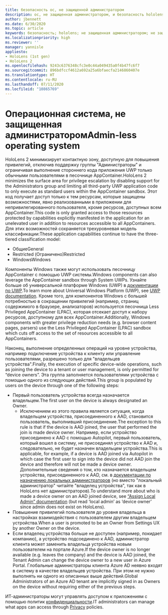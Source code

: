 ```yaml
---
title: безопасность ос, не защищенной администратором
description: ос, не защищенная администратором, и безопасность hololens
author: jbennett
ms.date: 6/30/2020
ms.topic: article
keywords: безопасность; hololens; не защищенная администратором; не защищенная администратором; операционная система; операционная система, не защищенная администратором; ос, защищенная администратором; ос, не защищенная администратором; hololens 2; безопасность hololens2; security, hololens, adminless, admin-less, operating system, admin-less operating system, admin os, admin-less os, hololens 2, hololens2 security,
ms.localizationpriority: high
ms.reviewer: ''
manager: yannisle
appliesto:
- HoloLens (1st gen)
- HoloLens 2
ms.openlocfilehash: 9243c6376348cfc3e0c44a049435a0f4b47fc6f7
ms.sourcegitcommit: 896bdfccf4612a692a25a6bfaecfa2146860407e
ms.translationtype: HT
ms.contentlocale: ru-RU
ms.lasthandoff: 07/11/2020
ms.locfileid: "10865769"
---
```

# <span data-ttu-id="1bc7b-104">Операционная система, не защищенная администратором</span><span class="sxs-lookup"><span data-stu-id="1bc7b-104">Admin-less operating system</span></span>

<span data-ttu-id="1bc7b-105">HoloLens 2 минимизирует контактную зону, доступную для повышения привилегий, отключив поддержку группы "Администраторы" и ограничивая выполнение стороннего кода приложения UWP только обычными пользователями в песочнице AppContainer.</span><span class="sxs-lookup"><span data-stu-id="1bc7b-105">HoloLens 2 minimizes the surface area for privilege escalation by disabling support for the Administrators group and limiting all third-party UWP application code to only execute as standard users within the AppContainer sandbox.</span></span> <span data-ttu-id="1bc7b-106">Этот код получает доступ только к тем ресурсам, которые защищены возможностями, явно реализованными в приложении для непривилегированного пользователя, кроме ресурсов, доступных всем AppContainer.</span><span class="sxs-lookup"><span data-stu-id="1bc7b-106">This code is only granted access to those resources protected by capabilities explicitly manifested in the application for an unelevated user in addition to resources accessible to all AppContainers.</span></span>
<span data-ttu-id="1bc7b-107">Для этих возможностей сохраняется трехуровневая модель классификации:</span><span class="sxs-lookup"><span data-stu-id="1bc7b-107">These application capabilities continue to have the three-tiered classification model:</span></span>
  * <span data-ttu-id="1bc7b-108">Общие</span><span class="sxs-lookup"><span data-stu-id="1bc7b-108">General</span></span>
  * <span data-ttu-id="1bc7b-109">Restricted (Ограничено)</span><span class="sxs-lookup"><span data-stu-id="1bc7b-109">Restricted</span></span>
  * <span data-ttu-id="1bc7b-110">Windows</span><span class="sxs-lookup"><span data-stu-id="1bc7b-110">Windows</span></span>

<span data-ttu-id="1bc7b-111">Компоненты Windows также могут использовать песочницу AppContainer с помощью UWP системы.</span><span class="sxs-lookup"><span data-stu-id="1bc7b-111">Windows components can also leverage the AppContainer sandbox through System UWPs.</span></span> <span data-ttu-id="1bc7b-112">Узнайте больше об универсальной платформе Windows (UWP) в [документации по UWP](https://docs.microsoft.com/windows/uwp/).</span><span class="sxs-lookup"><span data-stu-id="1bc7b-112">To learn more about Universal Windows Platform (UWP), see [UWP documentation](https://docs.microsoft.com/windows/uwp/).</span></span> <span data-ttu-id="1bc7b-113">Кроме того, для компонентов Windows с большей потребностью в сокращении привилегий (например, страниц содержимого в браузере, анализаторов) используется песочница Less Privileged AppContainer (LPAC), которая отсекает доступ к набору ресурсов, доступному для всех AppContainer.</span><span class="sxs-lookup"><span data-stu-id="1bc7b-113">Additionally, Windows components with greater privilege reduction needs (e.g. browser content pages, parsers) use the Less Privileged AppContainer (LPAC) sandbox which cuts off access to the set of resources accessible to all AppContainers.</span></span>

<span data-ttu-id="1bc7b-114">Наконец, выполнение определенных операций на уровне устройства, например подключение устройства к клиенту или управление пользователями, разрешено только для "владельцев устройства".</span><span class="sxs-lookup"><span data-stu-id="1bc7b-114">Finally, the execution of specific device-wide operations, such as joining the device to a tenant or user management, is only permitted for “device owners”.</span></span> <span data-ttu-id="1bc7b-115">Эта группа заполняется пользователями устройства с помощью одного из следующих действий.</span><span class="sxs-lookup"><span data-stu-id="1bc7b-115">This group is populated by users on the device through one of the following steps:</span></span>
  * <span data-ttu-id="1bc7b-116">Первый пользователь устройства всегда назначается владельцем.</span><span class="sxs-lookup"><span data-stu-id="1bc7b-116">The first user on the device is always designated an Owner.</span></span> 
    * <span data-ttu-id="1bc7b-117">Исключением из этого правила является ситуация, когда владельцем устройства, присоединенного к AAD, становится пользователь, выполнивший присоединение.</span><span class="sxs-lookup"><span data-stu-id="1bc7b-117">The exception to this rule is that if the device is AAD joined, the user that performed the join is made device owner.</span></span> <span data-ttu-id="1bc7b-118">Например, если устройство присоединено к AAD с помощью Autopilot, первый пользователь, который вошел в систему, не присоединял устройство к AAD и, следовательно, не будет назначен владельцем устройства.</span><span class="sxs-lookup"><span data-stu-id="1bc7b-118">This is applicable, for example, if a device is AAD joined via Autopilot in which case the first user to sign into the device did not AAD join the device and therefore will not be made a device owner.</span></span> <span data-ttu-id="1bc7b-119">Дополнительные сведения о том, кто назначается владельцем устройства, присоединенного к AAD, см. в [документации по назначению локальных администраторов](https://docs.microsoft.com/azure/active-directory/devices/assign-local-admin) (но вместо "локальный администратор" читайте "владелец устройства", так как в HoloLens нет администраторов).</span><span class="sxs-lookup"><span data-stu-id="1bc7b-119">To understand more about who is made a device owner on an AAD joined device, see [“Assign Local Admin” documentation](https://docs.microsoft.com/azure/active-directory/devices/assign-local-admin) (but read ‘local admin’ as ‘device owner’ since admin does not exist on HoloLens).</span></span>
  * <span data-ttu-id="1bc7b-120">Повышение привилегий пользователя до уровня владельца в настройках взаимодействия с пользователем другим владельцем устройства.</span><span class="sxs-lookup"><span data-stu-id="1bc7b-120">When a user is promoted to be an Owner from Settings UX by another Owner on the device.</span></span>
  * <span data-ttu-id="1bc7b-121">Если владелец устройства больше не доступен (например, покидает компанию), а устройство подсоединено к AAD, администратор клиента может заменить владельца устройства новым пользователем на портале Azure.</span><span class="sxs-lookup"><span data-stu-id="1bc7b-121">If the device owner is no longer available (e.g. leaves the company) and the device is AAD joined, the Tenant Admin can change the device owner to a new user in Azure Portal.</span></span>
<span data-ttu-id="1bc7b-122">Глобальные администраторы клиента Azure AD неявно входят в систему в качестве владельцев устройства. При этом не нужно выполнять ни одного из описанных выше действий.</span><span class="sxs-lookup"><span data-stu-id="1bc7b-122">Global Administrators of an Azure AD tenant are implicitly signed in as Owners on the device without requiring either of the previous steps.</span></span> 

<span data-ttu-id="1bc7b-123">ИТ-администраторы могут управлять доступом к приложениям с помощью политик [конфиденциальности](https://docs.microsoft.com/windows/client-management/mdm/policy-csp-privacy).</span><span class="sxs-lookup"><span data-stu-id="1bc7b-123">IT administrators can manage what apps can access through [Privacy](https://docs.microsoft.com/windows/client-management/mdm/policy-csp-privacy) policies.</span></span> 
